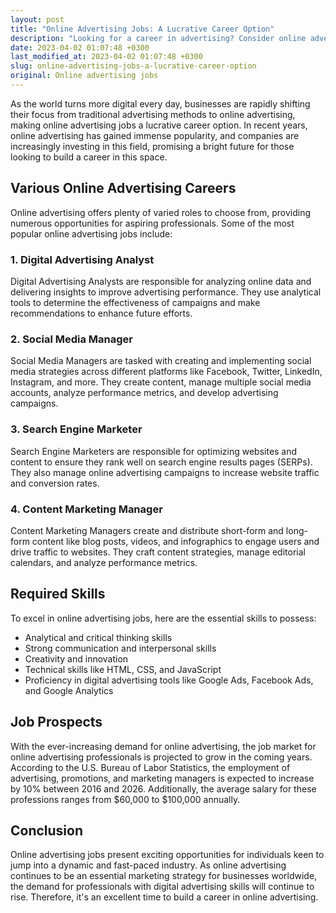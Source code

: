 ```yaml
---
layout: post
title: "Online Advertising Jobs: A Lucrative Career Option"
description: "Looking for a career in advertising? Consider online advertising jobs! Learn about various online advertising careers, required skills, and job prospects."
date: 2023-04-02 01:07:48 +0300
last_modified_at: 2023-04-02 01:07:48 +0300
slug: online-advertising-jobs-a-lucrative-career-option
original: Online advertising jobs
---
```

As the world turns more digital every day, businesses are rapidly shifting their focus from traditional advertising methods to online advertising, making online advertising jobs a lucrative career option. In recent years, online advertising has gained immense popularity, and companies are increasingly investing in this field, promising a bright future for those looking to build a career in this space.

## Various Online Advertising Careers

Online advertising offers plenty of varied roles to choose from, providing numerous opportunities for aspiring professionals. Some of the most popular online advertising jobs include:

### 1. Digital Advertising Analyst
Digital Advertising Analysts are responsible for analyzing online data and delivering insights to improve advertising performance. They use analytical tools to determine the effectiveness of campaigns and make recommendations to enhance future efforts.

### 2. Social Media Manager
Social Media Managers are tasked with creating and implementing social media strategies across different platforms like Facebook, Twitter, LinkedIn, Instagram, and more. They create content, manage multiple social media accounts, analyze performance metrics, and develop advertising campaigns.

### 3. Search Engine Marketer
Search Engine Marketers are responsible for optimizing websites and content to ensure they rank well on search engine results pages (SERPs). They also manage online advertising campaigns to increase website traffic and conversion rates.

### 4. Content Marketing Manager
Content Marketing Managers create and distribute short-form and long-form content like blog posts, videos, and infographics to engage users and drive traffic to websites. They craft content strategies, manage editorial calendars, and analyze performance metrics.

## Required Skills

To excel in online advertising jobs, here are the essential skills to possess:

- Analytical and critical thinking skills
- Strong communication and interpersonal skills
- Creativity and innovation
- Technical skills like HTML, CSS, and JavaScript
- Proficiency in digital advertising tools like Google Ads, Facebook Ads, and Google Analytics

## Job Prospects

With the ever-increasing demand for online advertising, the job market for online advertising professionals is projected to grow in the coming years. According to the U.S. Bureau of Labor Statistics, the employment of advertising, promotions, and marketing managers is expected to increase by 10% between 2016 and 2026. Additionally, the average salary for these professions ranges from $60,000 to $100,000 annually. 

## Conclusion

Online advertising jobs present exciting opportunities for individuals keen to jump into a dynamic and fast-paced industry. As online advertising continues to be an essential marketing strategy for businesses worldwide, the demand for professionals with digital advertising skills will continue to rise. Therefore, it's an excellent time to build a career in online advertising.